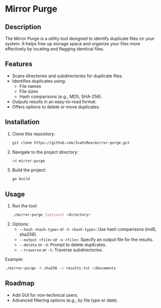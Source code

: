 # Mirror Purge

## Description
The Mirror Purge is a utility tool designed to identify duplicate files on your system. It helps free up storage space and organize your files more effectively by locating and flagging identical files.

## Features
- Scans directories and subdirectories for duplicate files.
- Identifies duplicates using:
  - File names
  - File sizes
  - Hash comparisons (e.g., MD5, SHA-256).
- Outputs results in an easy-to-read format.
- Offers options to delete or move duplicates.

## Installation
1. Clone this repository:
   ```bash
   git clone https://github.com/IsahiRea/mirror-purge.git
   ```
2. Navigate to the project directory:
   ```bash
   cd mirror-purge
   ```
3. Build the project:
   ```bash
   go build
   ```

## Usage
1. Run the tool:
   ```bash
   ./mirror-purge [options] <directory>
   ```
2. Options:
   - `--hash <hash-type>` or `-h <hash-type>`: Use hash comparisons (md5, sha256).
   - `--output <file>` or `-o <file>`: Specify an output file for the results.
   - `--delete` or `-d`: Prompt to delete duplicates.
   - `--traverse` or `-t`: Traverse subdirectories.


Example:
```bash
./mirror-purge -h sha256 -o results.txt ~/Documents
```

## Roadmap
- Add GUI for non-technical users.
- Advanced filtering options (e.g., by file type or date).